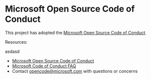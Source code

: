# Microsoft Open Source Code of Conduct

This project has adopted the [Microsoft Open Source Code of Conduct](https://opensource.microsoft.com/codeofconduct/).

Resources:

asdasd

- [Microsoft Open Source Code of Conduct](https://opensource.microsoft.com/codeofconduct/)
- [Microsoft Code of Conduct FAQ](https://opensource.microsoft.com/codeofconduct/faq/)
- Contact [opencode@microsoft.com](mailto:opencode@microsoft.com) with questions or concerns

